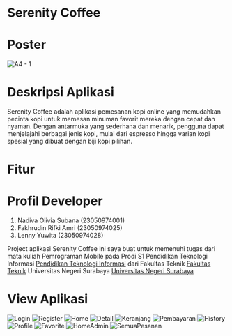 # Serenity Coffee

# Poster

![A4 - 1](https://github.com/user-attachments/assets/efe6fb74-00e3-4113-ba77-6d372291fb74)

# Deskripsi Aplikasi

Serenity Coffee adalah aplikasi pemesanan kopi online yang memudahkan pecinta 
kopi untuk memesan minuman favorit mereka dengan cepat dan nyaman. Dengan 
antarmuka yang sederhana dan menarik, pengguna dapat menjelajahi berbagai jenis 
kopi, mulai dari espresso hingga varian kopi spesial yang dibuat dengan biji kopi 
pilihan.

# Fitur

# Profil Developer

1. Nadiva Olivia Subana (23050974001)
2. Fakhrudin Rifki Amri (23050974025)
3. Lenny Yuwita         (23050974028)

Project aplikasi Serenity Coffee ini saya buat untuk memenuhi tugas dari mata kuliah Pemrograman Mobile pada Prodi S1 Pendidikan Teknologi Informasi [Pendidikan Teknologi Informasi](https://pendidikan-ti.ft.unesa.ac.id/) dari Fakultas Teknik [Fakultas Teknik](https://ft.unesa.ac.id/) Universitas Negeri Surabaya [Universitas Negeri Surabaya](https://unesa.ac.id/)

# View Aplikasi

![Login](https://github.com/user-attachments/assets/0898681c-0133-4e4f-bc82-a7b825e06c01) ![Register](https://github.com/user-attachments/assets/c40850f7-489a-424b-9566-d1cd0b1842ca) 
![Home](https://github.com/user-attachments/assets/02656b4c-0cda-4484-9bc4-0a08f6a8b708) ![Detail](https://github.com/user-attachments/assets/fdca7a99-5dfe-4b9e-bb34-c14fee5a4564)
![Keranjang](https://github.com/user-attachments/assets/03b690c4-d6f0-4079-acda-34c5ad5ae0e7) ![Pembayaran](https://github.com/user-attachments/assets/c06ccfbd-af1d-46cd-b57f-0dc948c93c2a)
![History](https://github.com/user-attachments/assets/867d9199-1f53-482e-b910-f1edf460c7dc) ![Profile](https://github.com/user-attachments/assets/6db8e493-f7e5-49d4-91d6-6dfd736727ba)
![Favorite](https://github.com/user-attachments/assets/f497670e-27ad-4331-92c1-2cd63794b8b8) ![HomeAdmin](https://github.com/user-attachments/assets/f63a6430-a96b-45e8-a818-6a8fc5f52f1f)
![SemuaPesanan](https://github.com/user-attachments/assets/64b32847-7fcb-493a-9e67-2ae2e29f1533)




